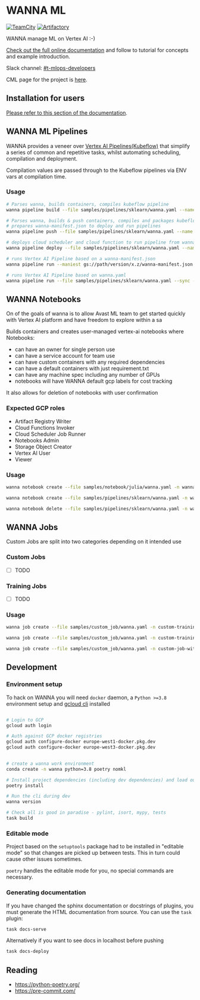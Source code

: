 # WANNA ML

[![TeamCity](https://teamcity.ida.avast.com/app/rest/builds/buildType:BigDataSystem_Projects_Wanna_ML_Publish___Release,branch:<default>/statusIcon)](https://teamcity.ida.avast.com/project/BigDataSystem_Projects_Wanna_ML?mode=builds)
[![Artifactory](https://pypi-badger.luft.avast.com/image/pypi-local/wanna-ml)](https://artifactory.ida.avast.com/artifactory/webapp/#/artifacts/browse/tree/General/pypi-local/wanna-ml)

WANNA manage ML on Vertex AI :-)

[Check out the full online documentation](https://git.int.avast.com/pages/bds/wanna-ml/) and follow to tutorial for concepts and example introduction.

Slack channel: [#t-mlops-developers](https://avast.slack.com/messages/t-mlops-developers/)

CML page for the project is [here](https://cml.avast.com/display/BDS/Cloud+ML+-+WANNA).

## Installation for users

[Please refer to this section of the documentation](https://git.int.avast.com/pages/bds/wanna-ml/installation/).


## WANNA ML Pipelines

WANNA provides a veneer over [Vertex AI Pipelines(Kubeflow)](https://cloud.google.com/vertex-ai/docs/pipelines/introduction) that simplify a series of common and repetitive tasks, whilst automating scheduling, compilation and deployment.

Compilation values are passed through to the Kubeflow pipelines via ENV vars at compilation time.

### Usage

```bash
# Parses wanna, builds containers, compiles kubeflow pipeline
wanna pipeline build --file samples/pipelines/sklearn/wanna.yaml --name wanna-sklearn-sample

# Parses wanna, builds & push containers, compiles and packages kubeflow pipeline, 
# prepares wanna-manifest.json to deploy and run pipelines
wanna pipeline push --file samples/pipelines/sklearn/wanna.yaml --name wanna-sklearn-sample --version 0.0.1

# deploys cloud scheduler and cloud function to run pipeline from wanna-manifest.json
wanna pipeline deploy --file samples/pipelines/sklearn/wanna.yaml --name wanna-sklearn-sample --env local --version 0.0.1

# runs Vertex AI Pipeline based on a wanna-manifest.json
wanna pipeline run --maniest gs://path/version/x.z/wanna-manifest.json --params path/to/params.yaml

# runs Vertex AI Pipeline based on wanna.yaml
wanna pipeline run --file samples/pipelines/sklearn/wanna.yaml --sync --params samples/pipelines/sklearn/params.yaml
```

## WANNA Notebooks
On of the goals of wanna is to allow Avast ML team to get started quickly with Vertex AI platform 
and have freedom to explore within a sa  

Builds containers and creates user-managed vertex-ai notebooks where Notebooks:
* can have an owner for single person use
* can have a service account for team use
* can have custom containers with any required dependencies
* can have a default containers with just requirement.txt
* can have any machine spec including any number of GPUs
* notebooks will have WANNA default gcp labels for cost tracking

It also allows for deletion of notebooks with user confirmation

### Expected GCP roles
* Artifact Registry Writer
* Cloud Functions Invoker
* Cloud Scheduler Job Runner
* Notebooks Admin
* Storage Object Creator
* Vertex AI User
* Viewer

### Usage

```bash
wanna notebook create --file samples/notebook/julia/wanna.yaml -n wanna-notebook-julia

wanna notebook create --file samples/pipelines/sklearn/wanna.yaml -n wanna-sklearn-sample-notebook

wanna notebook delete --file samples/pipelines/sklearn/wanna.yaml -n wanna-sklearn-sample-notebook
```

## WANNA Jobs
Custom Jobs are split into two categories depending on it intended use

### Custom Jobs
* [ ] TODO

### Training Jobs
* [ ] TODO

### Usage

```bash
wanna job create --file samples/custom_job/wanna.yaml -n custom-training-job-with-python-package

wanna job create --file samples/custom_job/wanna.yaml -n custom-training-job-with-containers

wanna job create --file samples/custom_job/wanna.yaml -n custom-job-with-containers
````

## Development

### Environment setup

To hack on WANNA you will need `docker` daemon, a `Python >=3.8` environment setup and [gcloud cli](https://cloud.google.com/sdk/docs/install-sdk) installed

```bash

# Login to GCP
gcloud auth login

# Auth against GCP docker registries
gcloud auth configure-docker europe-west1-docker.pkg.dev 
gcloud auth configure-docker europe-west3-docker.pkg.dev
 

# create a wanna work environment
conda create -n wanna python=3.8 poetry nomkl 

# Install project dependencies (including dev dependencies) and load our cli  into a Python virtual environment managed by Poetry 
poetry install

# Run the cli during dev
wanna version

# Check all is good in paradise - pylint, isort, mypy, tests
task build

```

### Editable mode
Project based on the `setuptools` package had to be installed in "editable mode"
so that changes are picked up between tests. This in turn could cause other
issues sometimes.

`poetry` handles the editable mode for you, no special commands are necessary.

### Generating documentation
If you have changed the sphinx documentation or docstrings of plugins, you must
generate the HTML documentation from source. You can use the `task` plugin:
```bash
task docs-serve
```

Alternatively if you want to see docs in localhost before pushing
```bash
task docs-deploy
```

## Reading
* https://python-poetry.org/
* https://pre-commit.com/
